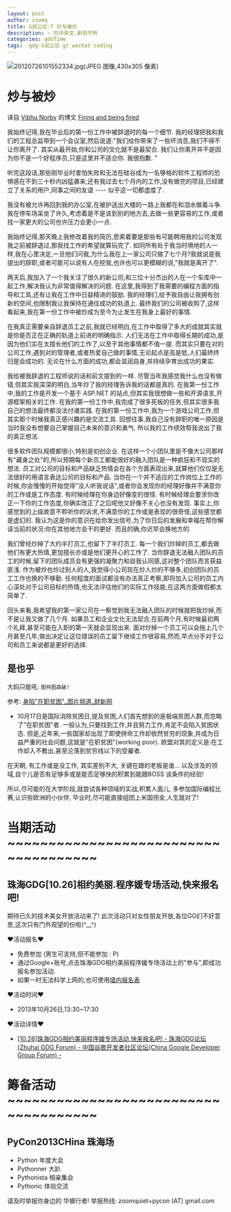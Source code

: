 ```yaml
---
layout: post
author: zoomq
title: G说公论:7 炒与被炒
description: ~ 时评杂文,新旧不拘
categories: gdGTime
tags:  gdg G说公论 gt wechat coding
---
```



![20120726101552334.jpg(JPEG 图像,430x305 像素)](http://img.21cbh.com/uploadfile/2012/0726/20120726101552334.jpg)

# 炒与被炒

译自 [Vibhu Norby](http://philosophically.com/) 的博文 
[Firing and being fired](http://philosophically.com/firing-and-being-fired)


我始终记得,我在毕业后的第一份工作中被辞退时的每一个细节. 我的经理把我和我们的工程总监带到一个会议室,然后说道:"我们给你带来了一些坏消息,我们不得不让你离开了. 其实从最开始,你和公司的文化就不是最契合. 我们让你离开并不是因为你不是一个好程序员,只是这里并不适合你. 我很抱歉. "

听完这段话,那些刚毕业时害怕失败和无法在硅谷成为一名够格的软件工程师的恐惧感在不到三十秒内凶猛袭来;还有我过去七个月内的工作,没有做完的项目,已经建立了关系的用户,同事之间的友谊 ---- 似乎这一切都虚度了. 

<!--more-->

我没有被允许再回到我的办公室,在被护送出大楼的一路上我都在和泪水做着斗争. 我在停车场呆坐了许久,考虑着是不是该到别的地方去,去做一些更容易的工作,或者找一家更大的公司也许压力会更小一点. 

我始终记得,那天晚上我修改着我的简历,思索着要是那些有可能聘用我的公司发现我之前被辞退过,那我找工作的希望就算玩完了. 如同所有处于我当时境地的人一样,我在心里决定,一旦他们问我,为什么我在上一家公司只做了七个月?我就说是我提出的辞职,或者可能可以说有人在挖我,也许也可以更模糊的说,"我就是离开了". 

两天后,我加入了一个我关注了很久的新公司,和三位十分杰出的人在一个车库中一起工作,解决我认为非常值得解决的问题. 在这里,我得到了我需要的编程方面的指导和工具,还有让我在工作中日益精进的鼓励. 我的经理们,给予我自由让我拥有创新的空间,也限制我让我保持在通往成功的轨道上. 最终我们的公司被收购了,这样看起来,我在第一份工作中被炒成为至今为止发生在我身上最好的事情. 

在我真正需要亲自辞退员工之前,我就已经明白,在工作中取得了多大的成就其实就是你是否正在正确的轨道上前进的明确指示. 人们无法在工作中取得长期的成功,是因为他们实在太擅长他们的工作了,以至于其他事情都不值一提. 而其实只要在对的公司工作,遇到对的管理者,或者热爱自己做的事情,无论起点是高是低,人们最终终归是会成功的. 无论在什么方面的成功,都会滋润自身,并持续孕育出成功的果实. 

我给被我辞退的工程师说的话和前文提到的一样. 尽管当年我感觉我什么也没有做错,但其实我深深的明白,当年炒了我的经理告诉我的话都是真的. 在我第一份工作中,我的工作是开发一个基于 ASP.NET 的站点,但其实我很想做一些和开源语言,开源框架相关的工作. 在我的第一份工作中,我完成了很多死板的任务,但其实很多我自己的想法最终都没法付诸实践. 在我的第一份工作中,我为一个游戏公司工作,但其实那个时候我真正感兴趣的是交流工具. 回想往事,我自己没有辞职的唯一原因是当时我没有想要自己掌握自己未来的意识和勇气. 所以我的工作绩效帮我说出了我的真正想法. 

很多软件团队规模都很小,特别是初创企业. 在这样一个小团队里是不像大公司那样有"藏身之处"的,所以预期每个新员工都能很好的融入团队是一种疯狂和不现实的想法. 员工对公司的目标和产品缺乏热情会在各个方面表现出来,就算他们仅仅是无法很好的用语言表达公司的目标和产品. 当你在一个并不适应的工作岗位上工作的时候,你会慢慢的开始觉得"没人听我说话",或者你会发现你的经理好像并不满意你的工作或是工作态度. 有时候经理在你身边好像变的很怪. 有时候经理会要求你改正一下你的工作态度,你确实改正了之后呢他又好像不关心也没有发现. 事实上,你感觉到的上级故意不聆听你的诉求,不满意你的工作或是表现的很奇怪,这些感觉都是虚幻的. 我认为这是你的意识在给你发出信号,为了你日后的发展和幸福在帮你解读当前的状况:你在其他地方会干的更好. 而且的确,你迟早会换地方的. 

我们曾经炒掉了大约半打员工,也留下了半打员工. 每一个我们炒掉的员工,都去做他们有更大热情,更加擅长亦或是他们更开心的工作了. 当你辞退无法融入团队的员工的时候,留下的团队成员会有更强的凝聚力和自我认同感,这对整个团队而言获益匪浅. 作为被炒也炒过别人的人,我觉得小公司现在炒人炒的不够多,初创团队的员工工作也换的不够勤. 任何程度的面试都没有办法真正考察,即将加入公司的员工内心深处对于公司目标的热情,也无法评估他们的实际工作技能,在这两方面做假都太简单了. 

回头来看,我希望我的第一家公司在一察觉到我无法融入团队的时候就把我炒掉,而不是让我又做了几个月. 如果员工和企业文化无法契合,在前两个月,有时候最初两个礼拜,甚至可能在入职的第一天就会显现出来. 面对炒掉一个员工可以会拖上几个月甚至几年,做出决定让这位错误的员工留下继续工作很容易,然而,早点分手对于公司和员工来说都是更好的选择. 


## 是也乎

大妈只能吼: `图样图森破!`

参考: [身陷"在职贫困"_图片频道_财新网](http://photos.caixin.com/2013-10-17/100592673.html)

- 10月17日是国际消除贫困日,提及贫困,人们首先想到的是极端贫困人群,而忽略了"在职贫困"者. 一般认为,只要找到工作,并且努力工作,肯定不会陷入贫困状态. 但是,近年来,一些国家却出现了即使拼命工作却依然贫穷的现象,并成为日益严重的社会问题,这就是"在职贫困"(working poor). 欧盟对其的定义是:在工作却入不敷出,甚至沦落到贫穷线以下的受雇者.  

在天朝, 有工作或是没工作, 其实差别不大,
关键在跟的老板是谁... 以及涉及的领域,自个儿是否有足够多或是能否足够快的积累到能跟BOSS 谈条件的经验!

所以,尽可能的在大学阶段,就尝试各种领域的实战,积累人面儿, 
多参加国际编程比赛,认识些欧洲的小伙伴,
毕业时,尽可能直接组团上米国捞金,人生就对了!




# 当期活动 ~~~~~~~~~~~~~~~~~~~~~~~~~~~~~~~~~~~~~

## 珠海GDG[10.26]相约美丽.程序媛专场活动,快来报名吧!

期待已久的技术美女开放活动来了!
此次活动只对女性朋友开放,各位GG们不好意思,这次只有门外观望的份啦(^__^)


❤活动报名❤

- 免费参加 (男生可支持,但不能参加 : P)
- 通过Google+账号,点击珠海GDG相约美丽程序媛专场活动上的"参与",即成功报名参加活动. 
- 如果一时无法科学上网的,也可使用[墙内报名表](http://f.jeffkit.info/zoomquiet/gdg1026lady/)


❤活动时间❤

- 2013年10月26日,13:30~17:30


❤活动详情❤

- [[10.26]珠海GDG相约美丽程序媛专场活动,快来报名吧! - 珠海GDG论坛 (Zhuhai GDG Forum) - 中国谷歌开发者社区论坛(China Google Developer Group Forum) -](http://www.chinagdg.com/thread-3081-1-1.html)


# 筹备活动 ~~~~~~~~~~~~~~~~~~~~~~~~~~~~~~~~~~~~~

## PyCon2013CHina 珠海场

- Python 年度大会
- Pythonner 大趴
- Pythonista 相亲集会
- Pythonic 体验交流

请及时举报你身边的 华蠎行者!
举报热线: zoomquiet+pycon (AT) gmail.com


